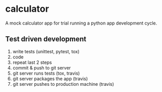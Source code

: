 # calculator

A mock calculator app for trial running a python app development cycle.

## Test driven development
1. write tests (unittest, pytest, tox)
1. code
1. repeat last 2 steps
1. commit & push to git server
1. git server runs tests (tox, travis)
1. git server packages the app (travis)
1. git server pushes to production machine (travis)
